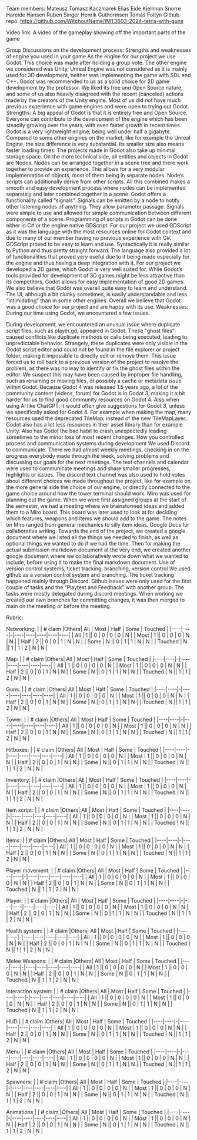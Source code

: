 Team members:
Mateusz Tomasz Kaczmarek
Elias Eide Kjellman
Snorre Hareide Hansen
Ruben Singer
Henrik Guthormsen
Tomáš Foltyn
Github repo: https://github.com/WitchoutName/IMT3603-2024-tetris-with-guns

Video link: A video of the gameplay showing off the important parts of the game

Group Discussions on the development process:
Strengths and weaknesses of engine you used in your game
As the engine for our project we use Godot. This choice was made after holding a group vote. The other engine we considered was Unity, Unreal Engine was not considered as it is mainly used for 3D development, neither was implementing the game with SDL and C++.
Godot was recommended to us as a solid choice for 2D game development by the professor. We liked its free and Open Source nature, and some of us also heavily disagreed with the recent (canceled) actions made by the creators of the Unity engine. Most of us did not have much previous experience with game engines and were open to trying out Godot.
Strengths:
A big appeal of Godot is that it is entirely free and Open Source. Everyone can contribute to the development of the engine which has been steadily growing over the years, with even faster growth in recent times.
Godot is a very lightweight engine, being well under half a gigabyte. Compared to some other engines on the market, like for example the Unreal Engine, the size difference is very substantial. Its smaller size also means faster loading times. The projects made in Godot also take up minimal storage space. 
On the more technical side, all entities and objects in Godot are Nodes. Nodes can be arranged together in a scene tree and there work together to provide an experience. This allows for a very modular implementation of objects, most of them being in separate nodes. Node’s scripts can additionally derive from other scripts. All this combined makes a smooth and easy development process where nodes can be implemented separately and later combined together in a scene. 
Godot offers a functionality called “signals”. Signals can be emitted by a node to notify other listening nodes of anything. They allow parameter passage. Signals were simple to use and allowed for simple communication between different components of a scene. 
Programming of scripts in Godot can be done either in C# or the engine native GDScript. For our project we used GDScript as it was the language with the most resources online for Godot context and due to many of our member having no previous experience with C#. GDScript proved to be easy to learn and use. Syntactically it is really similar to Python and thus pretty straight forward. The language also provided a lot of functionalities that proved very useful due to it being made especially for the engine and thus having a deep integration with it. 
For our project we developed a 2D game, which Godot is very well suited for. While Godot’s tools provided for development of 3D games might be less attractive than its competitors, Godot allows for easy implementation of good 2D games. 
We also believe that Godot was overall quite easy to learn and understand. The UI, although a bit clunky sometimes, is easily understandable and less “intimidating” than in some other engines. 
Overall we believe that Godot was a good choice for our project and are happy with its use. 
Weaknesses:
During our time using Godot, we encountered a few issues. 

During development, we encountered an unusual issue where duplicate script files, such as player.gd, appeared in Godot. These "ghost files" caused conflicts like duplicate methods or calls being executed, leading to unpredictable behavior. Strangely, these duplicates were only visible in the Godot script editor and could not be found in the file explorer or project folder, making it impossible to directly edit or remove them.
This issue forced us to roll back to a previous version of the project to resolve the problem, as there was no way to identify or fix the ghost files within the editor. We suspect this may have been caused by improper file handling, such as renaming or moving files, or possibly a cache or metadata issue within Godot.
Because Godot 4 was released 1.5 years ago, a lot of the community content (videos, forum) for Godot is in Godot 3, making it a bit harder for us to find good community resources on Godot 4. Also when using AI like ChatGPT, it would often give suggestions for Godot 3,  unless we specifically asked for Godot 4. For example when making the map, many resources used the deprecated TileMap, instead of the new TileMapLayer. Godot also has a lot less resources in their asset library than for example Unity. 
Also has Godot the bad habit to crash unexpectedly leading sometimes to the minor loss of most recent changes. 
How you controlled process and communication systems during development
We used Discord to communicate. There we had almost weekly meetings, checking in on the progress everybody made through the week, solving problems and discussing our goals for the next meetings. The text channels and calendar were used to communicate meetings and share smaller progresses, highlights or issues. The discord text channel was also used to hold votes about different choices we made throughout the project, like for example on the more general side the choice of our engine, or directly connected to the game choice around how the tower terminal should work. 
Miro was used for planning out the game. When we were first assigned groups at the start of the semester, we had a meeting where we brainstormed ideas and added them to a Miro board. This board was later used to look at for deciding which features, weapons and items we should add to the game. The notes on Miro ranged from general mechanics to silly item ideas.
Google Docs for collaborative writing. Towards the end of the project, we created a google document where we listed all the things we needed to finish, as well as optional things we wanted to do if we had the time. Then for making the actual submission markdown document at the very end, we created another google document where we collaboratively wrote down what we wanted to include, before using it to make the final markdown document.
Use of version control systems, ticket tracking, branching, version control
We used github as a version control system and branching. The ticket tracking happened mainly through Discord. Github issues were only used for the first couple of tasks and the “Playtest and Feedback” with another group. The tasks were mostly delegated during discord meetings.
When working we created our own branches for committing changes, it was then merged to main on the meeting or before the meeting. 




Rubric:

Networking:
| | # claim |Others| All	| Most | Half | Some | Touched |
|----|----|-|----|----|----|----|----|
| All	| 1 || 0 | 0 | 0 | 0 | N |
| Most | 1 || 0 | 0 | 0 | N | N |
| Half | 2 || 0 | 0 | 1 | N | N |
| Some | N || 0 | 1 | 1 | N | N |
| Touched | N || 1 | 1 | 2 | N | N |

Map:
| | # claim |Others| All	| Most | Half | Some | Touched |
|----|----|-|----|----|----|----|----|
| All	| 1 || 0 | 0 | 0 | 0 | N |
| Most | 1 || 0 | 0 | 0 | N | N |
| Half | 2 || 0 | 0 | 1 | N | N |
| Some | N || 0 | 1 | 1 | N | N |
| Touched | N || 1 | 1 | 2 | N | N |

Guns:
| | # claim |Others| All	| Most | Half | Some | Touched |
|----|----|-|----|----|----|----|----|
| All	| 1 || 0 | 0 | 0 | 0 | N |
| Most | 1 || 0 | 0 | 0 | N | N |
| Half | 2 || 0 | 0 | 1 | N | N |
| Some | N || 0 | 1 | 1 | N | N |
| Touched | N || 1 | 1 | 2 | N | N |

Tower:
| | # claim |Others| All	| Most | Half | Some | Touched |
|----|----|-|----|----|----|----|----|
| All	| 1 || 0 | 0 | 0 | 0 | N |
| Most | 1 || 0 | 0 | 0 | N | N |
| Half | 2 || 0 | 0 | 1 | N | N |
| Some | N || 0 | 1 | 1 | N | N |
| Touched | N || 1 | 1 | 2 | N | N |

Hitboxes:
| | # claim |Others| All	| Most | Half | Some | Touched |
|----|----|-|----|----|----|----|----|
| All	| 1 || 0 | 0 | 0 | 0 | N |
| Most | 1 || 0 | 0 | 0 | N | N |
| Half | 2 || 0 | 0 | 1 | N | N |
| Some | N || 0 | 1 | 1 | N | N |
| Touched | N || 1 | 1 | 2 | N | N |

Inventory:
| | # claim |Others| All	| Most | Half | Some | Touched |
|----|----|-|----|----|----|----|----|
| All	| 1 || 0 | 0 | 0 | 0 | N |
| Most | 1 || 0 | 0 | 0 | N | N |
| Half | 2 || 0 | 0 | 1 | N | N |
| Some | N || 0 | 1 | 1 | N | N |
| Touched | N || 1 | 1 | 2 | N | N |

Item script:
| | # claim |Others| All	| Most | Half | Some | Touched |
|----|----|-|----|----|----|----|----|
| All	| 1 || 0 | 0 | 0 | 0 | N |
| Most | 1 || 0 | 0 | 0 | N | N |
| Half | 2 || 0 | 0 | 1 | N | N |
| Some | N || 0 | 1 | 1 | N | N |
| Touched | N || 1 | 1 | 2 | N | N |

Items:
| | # claim |Others| All	| Most | Half | Some | Touched |
|----|----|-|----|----|----|----|----|
| All	| 1 || 0 | 0 | 0 | 0 | N |
| Most | 1 || 0 | 0 | 0 | N | N |
| Half | 2 || 0 | 0 | 1 | N | N |
| Some | N || 0 | 1 | 1 | N | N |
| Touched | N || 1 | 1 | 2 | N | N |

Player movement:
| | # claim |Others| All	| Most | Half | Some | Touched |
|----|----|-|----|----|----|----|----|
| All	| 1 || 0 | 0 | 0 | 0 | N |
| Most | 1 || 0 | 0 | 0 | N | N |
| Half | 2 || 0 | 0 | 1 | N | N |
| Some | N || 0 | 1 | 1 | N | N |
| Touched | N || 1 | 1 | 2 | N | N |

Player:
| | # claim |Others| All	| Most | Half | Some | Touched |
|----|----|-|----|----|----|----|----|
| All	| 1 || 0 | 0 | 0 | 0 | N |
| Most | 1 || 0 | 0 | 0 | N | N |
| Half | 2 || 0 | 0 | 1 | N | N |
| Some | N || 0 | 1 | 1 | N | N |
| Touched | N || 1 | 1 | 2 | N | N |

Health system:
| | # claim |Others| All	| Most | Half | Some | Touched |
|----|----|-|----|----|----|----|----|
| All	| 1 || 0 | 0 | 0 | 0 | N |
| Most | 1 || 0 | 0 | 0 | N | N |
| Half | 2 || 0 | 0 | 1 | N | N |
| Some | N || 0 | 1 | 1 | N | N |
| Touched | N || 1 | 1 | 2 | N | N |

Melee Weapons:
| | # claim |Others| All	| Most | Half | Some | Touched |
|----|----|-|----|----|----|----|----|
| All	| 1 || 0 | 0 | 0 | 0 | N |
| Most | 1 || 0 | 0 | 0 | N | N |
| Half | 2 || 0 | 0 | 1 | N | N |
| Some | N || 0 | 1 | 1 | N | N |
| Touched | N || 1 | 1 | 2 | N | N |

Interaction system:
| | # claim |Others| All	| Most | Half | Some | Touched |
|----|----|-|----|----|----|----|----|
| All	| 1 || 0 | 0 | 0 | 0 | N |
| Most | 1 || 0 | 0 | 0 | N | N |
| Half | 2 || 0 | 0 | 1 | N | N |
| Some | N || 0 | 1 | 1 | N | N |
| Touched | N || 1 | 1 | 2 | N | N |

HUD
| | # claim |Others| All	| Most | Half | Some | Touched |
|----|----|-|----|----|----|----|----|
| All	| 1 || 0 | 0 | 0 | 0 | N |
| Most | 1 || 0 | 0 | 0 | N | N |
| Half | 2 || 0 | 0 | 1 | N | N |
| Some | N || 0 | 1 | 1 | N | N |
| Touched | N || 1 | 1 | 2 | N | N |

Menu
| | # claim |Others| All	| Most | Half | Some | Touched |
|----|----|-|----|----|----|----|----|
| All	| 1 || 0 | 0 | 0 | 0 | N |
| Most | 1 || 0 | 0 | 0 | N | N |
| Half | 2 || 0 | 0 | 1 | N | N |
| Some | N || 0 | 1 | 1 | N | N |
| Touched | N || 1 | 1 | 2 | N | N |

Spawners:
| | # claim |Others| All	| Most | Half | Some | Touched |
|----|----|-|----|----|----|----|----|
| All	| 1 || 0 | 0 | 0 | 0 | N |
| Most | 1 || 0 | 0 | 0 | N | N |
| Half | 2 || 0 | 0 | 1 | N | N |
| Some | N || 0 | 1 | 1 | N | N |
| Touched | N || 1 | 1 | 2 | N | N |

Animations
| | # claim |Others| All	| Most | Half | Some | Touched |
|----|----|-|----|----|----|----|----|
| All	| 1 || 0 | 0 | 0 | 0 | N |
| Most | 1 || 0 | 0 | 0 | N | N |
| Half | 2 || 0 | 0 | 1 | N | N |
| Some | N || 0 | 1 | 1 | N | N |
| Touched | N || 1 | 1 | 2 | N | N |

